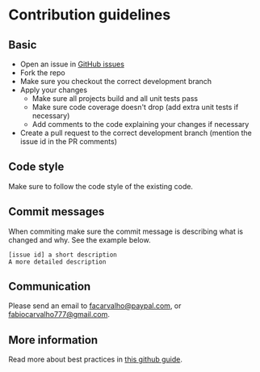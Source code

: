 # Contribution guidelines

## Basic
- Open an issue in [GitHub issues](https://github.com/paypal/resteasy-spring-boot/issues)
- Fork the repo
- Make sure you checkout the correct development branch
- Apply your changes
  - Make sure all projects build and all unit tests pass
  - Make sure code coverage doesn't drop (add extra unit tests if necessary)
  - Add comments to the code explaining your changes if necessary
- Create a pull request to the correct development branch (mention the issue id in the PR comments)

## Code style
Make sure to follow the code style of the existing code.

## Commit messages
When commiting make sure the commit message is describing what is changed and why. See the example below.

    [issue id] a short description
    A more detailed description

## Communication
Please send an email to facarvalho@paypal.com, or fabiocarvalho777@gmail.com.

## More information
Read more about best practices in [this github guide](https://guides.github.com/activities/contributing-to-open-source/).
